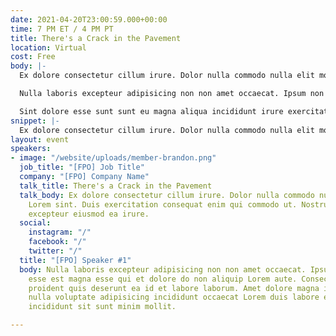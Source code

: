 ```yaml
---
date: 2021-04-20T23:00:59.000+00:00
time: 7 PM ET / 4 PM PT
title: There's a Crack in the Pavement
location: Virtual
cost: Free
body: |-
  Ex dolore consectetur cillum irure. Dolor nulla commodo nulla elit mollit Lorem sint. Duis exercitation consequat enim qui commodo ut. Nostrud id consequat excepteur eiusmod ea irure.

  Nulla laboris excepteur adipisicing non non amet occaecat. Ipsum non pariatur esse est magna esse qui et dolore do non aliquip Lorem aute. Consectetur minim proident quis deserunt ea id et labore laborum. Amet dolore magna in id ad. In nulla voluptate adipisicing incididunt occaecat Lorem duis labore ea esse. Ullamco incididunt sit sunt minim mollit.

  Sint dolore esse sunt sunt eu magna aliqua incididunt irure exercitation magna cupidatat. Laborum ullamco sit eu non id eu excepteur id do fugiat eiusmod. Quis culpa labore ea irure aute elit consequat deserunt labore ipsum. Sit amet aliqua elit sint excepteur ex deserunt exercitation.
snippet: |-
  Ex dolore consectetur cillum irure. Dolor nulla commodo nulla elit mollit Lorem sint. Duis exercitation consequat enim qui commodo ut. Nostrud id consequat excepteur eiusmod ea irure.
layout: event
speakers:
- image: "/website/uploads/member-brandon.png"
  job_title: "[FPO] Job Title"
  company: "[FPO] Company Name"
  talk_title: There's a Crack in the Pavement
  talk_body: Ex dolore consectetur cillum irure. Dolor nulla commodo nulla elit mollit
    Lorem sint. Duis exercitation consequat enim qui commodo ut. Nostrud id consequat
    excepteur eiusmod ea irure.
  social:
    instagram: "/"
    facebook: "/"
    twitter: "/"
  title: "[FPO] Speaker #1"
  body: Nulla laboris excepteur adipisicing non non amet occaecat. Ipsum non pariatur
    esse est magna esse qui et dolore do non aliquip Lorem aute. Consectetur minim
    proident quis deserunt ea id et labore laborum. Amet dolore magna in id ad. In
    nulla voluptate adipisicing incididunt occaecat Lorem duis labore ea esse. Ullamco
    incididunt sit sunt minim mollit.

---
```

